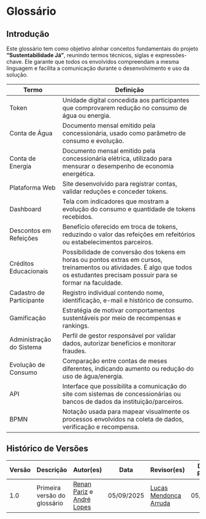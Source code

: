  # Glossário 

## Introdução

Este glossário tem como objetivo alinhar conceitos fundamentais do projeto **“Sustentabilidade Já”**, reunindo termos técnicos, siglas e expressões-chave. Ele garante que todos os envolvidos compreendam a mesma linguagem e facilita a comunicação durante o desenvolvimento e uso da solução.

| Termo                      | Definição                                                                                       |
|-----------------------------|-------------------------------------------------------------------------------------------------|
| Token                       | Unidade digital concedida aos participantes que comprovarem redução no consumo de água ou energia. |
| Conta de Água               | Documento mensal emitido pela concessionária, usado como parâmetro de consumo e evolução. |
| Conta de Energia            | Documento mensal emitido pela concessionária elétrica, utilizado para mensurar o desempenho de economia energética. |
| Plataforma Web              | Site desenvolvido para registrar contas, validar reduções e conceder tokens. |
| Dashboard                   | Tela com indicadores que mostram a evolução do consumo e quantidade de tokens recebidos. |
| Descontos em Refeições      | Benefício oferecido em troca de tokens, reduzindo o valor das refeições em refeitórios ou estabelecimentos parceiros. |
| Créditos Educacionais       | Possibilidade de conversão dos tokens em horas ou pontos extras em cursos, treinamentos ou atividades. É algo que todos os estudantes precisam possuir para se formar na faculdade.|
| Cadastro de Participante    | Registro individual contendo nome, identificação, e-mail e histórico de consumo. |
| Gamificação                 | Estratégia de motivar comportamentos sustentáveis por meio de recompensas e rankings. |
| Administração do Sistema    | Perfil de gestor responsável por validar dados, autorizar benefícios e monitorar fraudes. |
| Evolução de Consumo         | Comparação entre contas de meses diferentes, indicando aumento ou redução do uso de água/energia. |
| API                         | Interface que possibilita a comunicação do site com sistemas de concessionárias ou bancos de dados da instituição/parceiros. |
| BPMN                        | Notação usada para mapear visualmente os processos envolvidos na coleta de dados, verificação e recompensa. |

## Histórico de Versões

| Versão | Descrição                            | Autor(es)                                                                                         | Data       | Revisor(es)                                                                                                 | Data de Revisão |
| ------ | ------------------------------------ | ------------------------------------------------------------------------------------------------- | ---------- | ----------------------------------------------------------------------------------------------------------- | --------------- |
| 1.0    | Primeira versão do glossário | [Renan Pariz](https://github.com/renanpariiz) e [André Lopes](https://github.com/andrewslopes) | 05/09/2025 | [Lucas Mendonça Arruda](https://github.com/lucasarruda9) | 05/09/2025      |